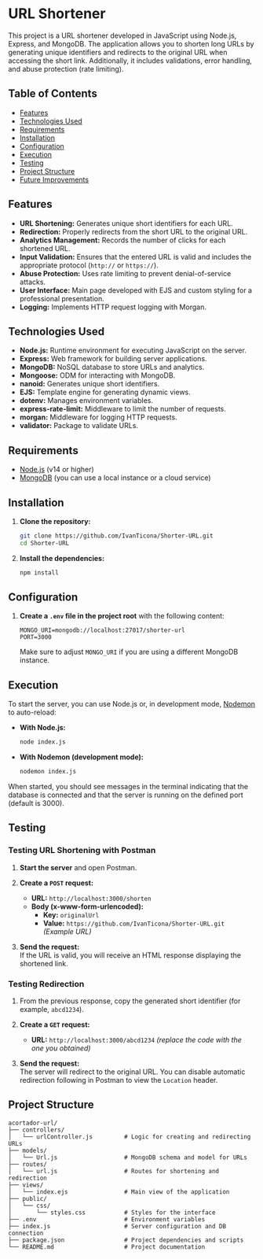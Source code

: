 # URL Shortener

This project is a URL shortener developed in JavaScript using Node.js, Express, and MongoDB. The application allows you to shorten long URLs by generating unique identifiers and redirects to the original URL when accessing the short link. Additionally, it includes validations, error handling, and abuse protection (rate limiting).

## Table of Contents

- [Features](#features)
- [Technologies Used](#technologies-used)
- [Requirements](#requirements)
- [Installation](#installation)
- [Configuration](#configuration)
- [Execution](#execution)
- [Testing](#testing)
- [Project Structure](#project-structure)
- [Future Improvements](#future-improvements)

## Features

- **URL Shortening:** Generates unique short identifiers for each URL.
- **Redirection:** Properly redirects from the short URL to the original URL.
- **Analytics Management:** Records the number of clicks for each shortened URL.
- **Input Validation:** Ensures that the entered URL is valid and includes the appropriate protocol (`http://` or `https://`).
- **Abuse Protection:** Uses rate limiting to prevent denial-of-service attacks.
- **User Interface:** Main page developed with EJS and custom styling for a professional presentation.
- **Logging:** Implements HTTP request logging with Morgan.

## Technologies Used

- **Node.js:** Runtime environment for executing JavaScript on the server.
- **Express:** Web framework for building server applications.
- **MongoDB:** NoSQL database to store URLs and analytics.
- **Mongoose:** ODM for interacting with MongoDB.
- **nanoid:** Generates unique short identifiers.
- **EJS:** Template engine for generating dynamic views.
- **dotenv:** Manages environment variables.
- **express-rate-limit:** Middleware to limit the number of requests.
- **morgan:** Middleware for logging HTTP requests.
- **validator:** Package to validate URLs.

## Requirements

- [Node.js](https://nodejs.org/) (v14 or higher)
- [MongoDB](https://www.mongodb.com/) (you can use a local instance or a cloud service)

## Installation

1. **Clone the repository:**

   ```bash
   git clone https://github.com/IvanTicona/Shorter-URL.git
   cd Shorter-URL
   ```

2. **Install the dependencies:**

   ```bash
   npm install
   ```

## Configuration

1. **Create a `.env` file in the project root** with the following content:

   ```env
   MONGO_URI=mongodb://localhost:27017/shorter-url
   PORT=3000
   ```

   Make sure to adjust `MONGO_URI` if you are using a different MongoDB instance.

## Execution

To start the server, you can use Node.js or, in development mode, [Nodemon](https://nodemon.io/) to auto-reload:

- **With Node.js:**

  ```bash
  node index.js
  ```

- **With Nodemon (development mode):**

  ```bash
  nodemon index.js
  ```

When started, you should see messages in the terminal indicating that the database is connected and that the server is running on the defined port (default is 3000).

## Testing

### Testing URL Shortening with Postman

1. **Start the server** and open Postman.
2. **Create a `POST` request:**

   - **URL:** `http://localhost:3000/shorten`
   - **Body (x-www-form-urlencoded):**
     - **Key:** `originalUrl`
     - **Value:** `https://github.com/IvanTicona/Shorter-URL.git` *(Example URL)*

3. **Send the request:**  
   If the URL is valid, you will receive an HTML response displaying the shortened link.

### Testing Redirection

1. From the previous response, copy the generated short identifier (for example, `abcd1234`).
2. **Create a `GET` request:**

   - **URL:** `http://localhost:3000/abcd1234` *(replace the code with the one you obtained)*

3. **Send the request:**  
   The server will redirect to the original URL. You can disable automatic redirection following in Postman to view the `Location` header.

## Project Structure

```plaintext
acortador-url/
├── controllers/
│   └── urlController.js         # Logic for creating and redirecting URLs
├── models/
│   └── Url.js                   # MongoDB schema and model for URLs
├── routes/
│   └── url.js                   # Routes for shortening and redirection
├── views/
│   └── index.ejs                # Main view of the application
├── public/
│   └── css/
│       └── styles.css           # Styles for the interface
├── .env                         # Environment variables
├── index.js                     # Server configuration and DB connection
├── package.json                 # Project dependencies and scripts
└── README.md                    # Project documentation
```